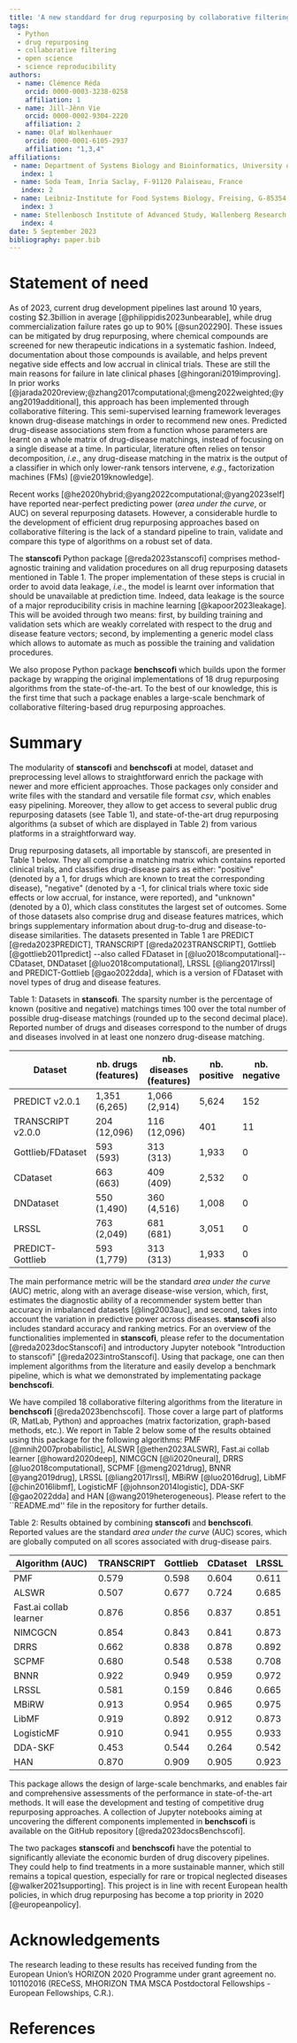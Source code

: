 ```yaml
---
title: 'A new standdard for drug repurposing by collaborative filtering: stanscofi and benchscofi'
tags:
  - Python
  - drug repurposing
  - collaborative filtering
  - open science
  - science reproducibility
authors:
  - name: Clémence Réda
    orcid: 0000-0003-3238-0258
    affiliation: 1 
  - name: Jill-Jênn Vie
    orcid: 0000-0002-9304-2220
    affiliation: 2 
  - name: Olaf Wolkenhauer
    orcid: 0000-0001-6105-2937
    affiliation: "1,3,4" 
affiliations:
 - name: Department of Systems Biology and Bioinformatics, University of Rostock, Rostock, G-18055, Germany
   index: 1
 - name: Soda Team, Inria Saclay, F-91120 Palaiseau, France
   index: 2
 - name: Leibniz-Institute for Food Systems Biology, Freising, G-85354, Germany
   index: 3
 - name: Stellenbosch Institute of Advanced Study, Wallenberg Research Centre, Univ. Stellenbosch, Stellenbosch, SA-7602, South Africa
   index: 4
date: 5 September 2023
bibliography: paper.bib
---
```


# Statement of need

As of 2023, current drug development pipelines last around 10 years, costing $2.3billion in average [@philippidis2023unbearable], while drug commercialization failure rates go up to 90% [@sun202290]. These issues can be mitigated by drug repurposing, where chemical compounds are screened for new therapeutic indications in a systematic fashion. Indeed, documentation about those compounds is available, and helps prevent negative side effects and low accrual in clinical trials. These are still the main reasons for failure in late clinical phases [@hingorani2019improving]. In prior works [@jarada2020review;@zhang2017computational;@meng2022weighted;@yang2019additional], this approach has been implemented through collaborative filtering. This semi-supervised learning framework leverages known drug-disease matchings in order to recommend new ones. Predicted drug-disease associations stem from a function whose parameters are learnt on a whole matrix of drug-disease matchings, instead of focusing on a single disease at a time. In particular, literature often relies on tensor decomposition, *i*.*e*., any drug-disease matching in the matrix is the output of a classifier in which only lower-rank tensors intervene, *e*.*g*., factorization machines (FMs) [@vie2019knowledge]. 

Recent works [@he2020hybrid;@yang2022computational;@yang2023self] have reported near-perfect predicting power (*area under the curve*, or AUC) on several repurposing datasets. However, a considerable hurdle to the development of efficient drug repurposing approaches based on collaborative filtering is the lack of a standard pipeline to train, validate and compare this type of algorithms on a robust set of data.

The **stanscofi** Python package [@reda2023stanscofi] comprises method-agnostic training and validation procedures on all drug repurposing datasets mentioned in Table 1. The proper implementation of these steps is crucial in order to avoid data leakage, *i*.*e*., the model is learnt over information that should be unavailable at prediction time. Indeed, data leakage is the source of a major reproducibility crisis in machine learning [@kapoor2023leakage]. This will be avoided through two means: first, by building training and validation sets which are weakly correlated with respect to the drug and disease feature vectors; second, by implementing a generic model class which allows to automate as much as possible the training and validation procedures.

We also propose Python package **benchscofi** which builds upon the former package by wrapping the original implementations of 18 drug repurposing algorithms from the state-of-the-art. To the best of our knowledge, this is the first time that such a package enables a large-scale benchmark of collaborative filtering-based drug repurposing approaches.

# Summary

The modularity of **stanscofi** and **benchscofi** at model, dataset and preprocessing level allows to straightforward enrich the package with newer and more efficient approaches. Those packages only consider and write files with the standard and versatile file format *csv*, which enables easy pipelining. Moreover, they allow to get access to several public drug repurposing datasets (see Table 1), and state-of-the-art drug repurposing algorithms (a subset of which are displayed in Table 2) from various platforms in a straightforward way.  

Drug repurposing datasets, all importable by stanscofi, are presented in Table 1 below. They all comprise a matching matrix which contains reported clinical trials, and classifies drug-disease pairs as either: "positive" (denoted by a 1, for drugs which are known to treat the corresponding disease), "negative" (denoted by a -1, for clinical trials where toxic side effects or low accrual, for instance, were reported), and "unknown" (denoted by a 0), which class constitutes the largest set of outcomes. Some of those datasets also comprise drug and disease features matrices, which brings supplementary information about drug-to-drug and disease-to-disease similarities. The datasets presented in Table 1 are PREDICT [@reda2023PREDICT], TRANSCRIPT [@reda2023TRANSCRIPT], Gottlieb [@gottlieb2011predict] --also called FDataset in [@luo2018computational]-- CDataset, DNDataset [@luo2018computational], LRSSL [@liang2017lrssl] and PREDICT-Gottlieb [@gao2022dda], which is a version of FDataset with novel types of drug and disease features.

Table 1: Datasets in **stanscofi**. The sparsity number is the percentage of known (positive and negative) matchings times 100 over the total number of possible drug-disease matchings (rounded up to the second decimal place). Reported number of drugs and diseases correspond to the number of drugs and diseases involved in at least one nonzero drug-disease matching.

Dataset            |   nb. drugs (features) | nb. diseases (features) | nb. positive | nb. negative  | sparsity number
-------------------|---------------|---------------|--------------------------|-------------------------|----------------
PREDICT v2.0.1     | 1,351 (6,265) | 1,066 (2,914) |   5,624   |  152      | 0.34%
TRANSCRIPT v2.0.0  | 204 (12,096)  | 116 (12,096)  |   401     |  11       | 0.45%
Gottlieb/FDataset  | 593 (593)     | 313 (313)     |  1,933    |    0      | 1.04%
CDataset           | 663 (663)     | 409 (409)     |  2,532    |     0     | 0.93%
DNDataset          | 550  (1,490)  | 360  (4,516)  | 1,008     |     0     | 0.01%
LRSSL              | 763 (2,049)   | 681 (681)     | 3,051     |      0    | 0.59%
PREDICT-Gottlieb   | 593 (1,779)   | 313 (313)     | 1,933     |    0      | 1.04%

The main performance metric will be the standard *area under the curve* (AUC) metric, along with an average disease-wise version, which, first, estimates the diagnostic ability of a recommender system better than accuracy in imbalanced datasets [@ling2003auc], and second, takes into account the variation in predictive power across diseases. **stanscofi** also includes standard accuracy and ranking metrics. For an overview of the functionalities implemented in **stanscofi**, please refer to the documentation [@reda2023docStanscofi] and introductory Jupyter notebook "Introduction to stanscofi" [@reda2023introStanscofi]. Using that package, one can then implement algorithms from the literature and easily develop a benchmark pipeline, which is what we demonstrated by implementating package **benchscofi**. 

We have compiled 18 collaborative filtering algorithms from the literature in **benchscofi** [@reda2023benchscofi]. Those cover a large part of platforms (R, MatLab, Python) and approaches (matrix factorization, graph-based methods, etc.). We report in Table 2 below some of the results obtained using this package for the following algorithms: PMF [@mnih2007probabilistic], ALSWR [@ethen2023ALSWR], Fast.ai collab learner [@howard2020deep], NIMCGCN [@li2020neural], DRRS [@luo2018computational], SCPMF [@meng2021drug], BNNR [@yang2019drug], LRSSL [@liang2017lrssl], MBiRW [@luo2016drug], LibMF [@chin2016libmf], LogisticMF [@johnson2014logistic], DDA-SKF [@gao2022dda] and HAN [@wang2019heterogeneous]. Please refert to the ``README.md'' file in the repository for further details.

Table 2: Results obtained by combining **stanscofi** and **benchscofi**. Reported values are the standard *area under the curve* (AUC) scores, which are globally computed on all scores associated with drug-disease pairs. 

  Algorithm  (AUC)         | TRANSCRIPT        | Gottlieb      | CDataset     | LRSSL      
-------------------------- | ----------------- | ------------- | ------------ | ----------
PMF                        |  0.579            |  0.598        |  0.604       |  0.611    
ALSWR                      |  0.507            |  0.677        |  0.724       |  0.685     
Fast.ai collab learner     |  0.876            |  0.856        |  0.837       |  0.851     
NIMCGCN                    |  0.854            |  0.843        |  0.841       |  0.873     
DRRS                       |  0.662            |  0.838        |  0.878       |  0.892     
SCPMF                      |  0.680            |  0.548        |  0.538       |  0.708     
BNNR                       |  0.922            |  0.949        |  0.959       |  0.972     
LRSSL                      |  0.581            |  0.159        |  0.846       |  0.665     
MBiRW                      |  0.913            |  0.954        |  0.965       |  0.975     
LibMF                      |  0.919            |  0.892        |  0.912       |  0.873     
LogisticMF                 |  0.910            |  0.941        |  0.955       |  0.933     
DDA-SKF                    |  0.453            |  0.544        |  0.264       |  0.542     
HAN                        |  0.870            |  0.909        |  0.905       |  0.923     

This package allows the design of large-scale benchmarks, and enables fair and comprehensive assessments of the performance in state-of-the-art methods. It will ease the development and testing of competitive drug repurposing approaches. A collection of Jupyter notebooks aiming at uncovering the different components implemented in **benchscofi** is available on the GitHub repository [@reda2023docsBenchscofi].

The two packages **stanscofi** and **benchscofi** have the potential to significantly alleviate the economic burden of drug discovery pipelines. They could help to find treatments in a more sustainable manner, which still remains a topical question, especially for rare or tropical neglected diseases [@walker2021supporting]. This project is in line with recent European health policies, in which drug repurposing has become a top priority in 2020 [@europeanpolicy].

# Acknowledgements

The research leading to these results has received funding from the European Union’s HORIZON 2020 Programme under grant agreement no. 101102016 (RECeSS, MHORIZON TMA MSCA Postdoctoral Fellowships - European Fellowships, C.R.).

# References
